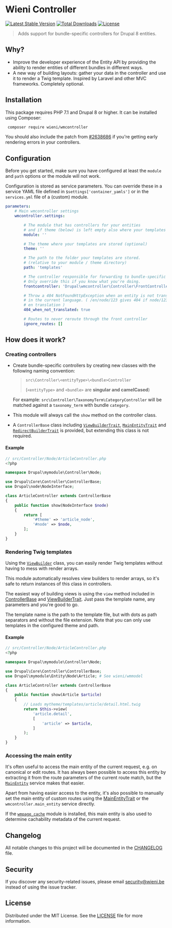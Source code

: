 Wieni Controller
======================

[![Latest Stable Version](https://poser.pugx.org/wieni/wmcontroller/v/stable)](https://packagist.org/packages/wieni/wmcontroller)
[![Total Downloads](https://poser.pugx.org/wieni/wmcontroller/downloads)](https://packagist.org/packages/wieni/wmcontroller)
[![License](https://poser.pugx.org/wieni/wmcontroller/license)](https://packagist.org/packages/wieni/wmcontroller)

> Adds support for bundle-specific controllers for Drupal 8 entities.

## Why?
- Improve the developer experience of the Entity API by providing the
 ability to render entities of different bundles in different ways.
- A new way of building layouts: gather your data in the controller and use it to render a Twig template. Inspired by
 Laravel and other MVC frameworks. Completely optional.

## Installation

This package requires PHP 7.1 and Drupal 8 or higher. It can be
installed using Composer:

```bash
 composer require wieni/wmcontroller
```

You should also include the patch from [#2638686](https://www.drupal.org/node/2638686) if you're getting early rendering errors in your controllers.

## Configuration

Before you get started, make sure you have configured at least the `module` and `path` options
 or the module will not work.

Configuration is stored as service parameters. You can override these in a service YAML file defined in 
 `$settings['container_yamls']` or in the `services.yml` file of a (custom) module.

```yaml
parameters:
    # Main wmcontroller settings
    wmcontroller.settings:

        # The module that has controllers for your entities
        # and if theme (below) is left empty also where your templates ought to be.
        module: ''

        # The theme where your templates are stored (optional)
        theme: ''

        # The path to the folder your templates are stored.
        # (relative to your module / theme directory)
        path: 'templates'

        # The controller responsible for forwarding to bundle-specific controllers.
        # Only override this if you know what you're doing.
        frontcontroller: 'Drupal\wmcontroller\Controller\FrontController'

        # Throw a 404 NotFoundHttpException when an entity is not translated
        # in the current language. ( /en/node/123 gives 404 if node/123 has no
        # en translation )
        404_when_not_translated: true

        # Routes to never reroute through the front controller
        ignore_routes: []
```

## How does it work?

### Creating controllers

- Create bundle-specific controllers by creating new classes with the following naming convention:
    > `src\Controller\<entityType>\<bundle>Controller`
    >                                                                                                  
    > (`<entityType>` and `<bundle>` are **singular and camelCased**)

    For example: `src\Controller\TaxonomyTerm\CategoryController` will be matched against a `taxonomy_term` with bundle 
 `category`.

- This module will always call the `show` method on the controller class.

- A `ControllerBase` class including [`ViewBuilderTrait`](src/Controller/ViewBuilderTrait.php), 
 [`MainEntityTrait`](src/Controller/MainEntityTrait.php) and 
 [`RedirectBuilderTrait`](src/Controller/RedirectBuilderTrait.php) is provided, but extending this class is not required.

#### Example
```php
// src/Controller/Node/ArticleController.php
<?php

namespace Drupal\mymodule\Controller\Node;

use Drupal\Core\Controller\ControllerBase;
use Drupal\node\NodeInterface;

class ArticleController extends ControllerBase
{
    public function show(NodeInterface $node)
    {
        return [
            '#theme' => 'article_node',
            '#node' => $node,
        ];
    }
}
```

### Rendering Twig templates
Using the [`ViewBuilder`](src/Service/ViewBuilder.php) class, you can easily render Twig
 templates without having to mess with render arrays.
 
This module automatically resolves view builders to render arrays, so it's safe to return instances of this class 
 in controllers.
 
The easiest way of building views is using the `view` method included in [ControllerBase](src/Controller/ControllerBase.php) and [ViewBuilderTrait](src/Controller/ViewBuilderTrait.php). Just pass
 the template name, any parameters and you're good to go. 

The template name is the path to the template file, but with dots as path separators and without the file extension.
 Note that you can only use templates in the configured theme and path.

#### Example
```php
// src/Controller/Node/ArticleController.php
<?php

namespace Drupal\mymodule\Controller\Node;

use Drupal\Core\Controller\ControllerBase;
use Drupal\mymodule\Entity\Node\Article; # See wieni/wmmodel

class ArticleController extends ControllerBase
{
    public function show(Article $article)
    {
        // Loads mytheme/templates/article/detail.html.twig
        return $this->view(
            'article.detail',
            [
                'article' => $article,
            ]
        );
    }
}
```

### Accessing the main entity
It's often useful to access the main entity of the current request, e.g. on canonical or edit routes.
It has always been possible to access this entity by extracting it from the route parameters of the current route match,
 but the [`MainEntity`](src/Service/MainEntity.php) service makes that easier.
 
Apart from having easier access to the entity, it's also possible to manually set the main entity of custom routes 
 using the [MainEntityTrait](src/Controller/MainEntityTrait.php) or the `wmcontroller.main_entity` service directly.  

If the [`wmpage_cache`](https://github.com/wieni/wmpage_cache) module is installed, this main entity is also used to 
 determine cachability metadata of the current request.
 
## Changelog
All notable changes to this project will be documented in the
[CHANGELOG](CHANGELOG.md) file.

## Security
If you discover any security-related issues, please email
[security@wieni.be](mailto:security@wieni.be) instead of using the issue
tracker.

## License
Distributed under the MIT License. See the [LICENSE](LICENSE) file
for more information.
